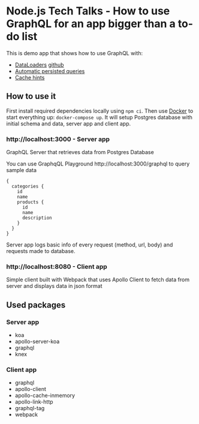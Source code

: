 # Node.js Tech Talks - How to use GraphQL for an app bigger than a to-do list

This is demo app that shows how to use GraphQL with:
- [DataLoaders](https://www.apollographql.com/docs/graphql-tools/connectors/#dataloader-and-caching) [github](https://github.com/graphql/dataloader)
- [Automatic persisted queries](https://www.apollographql.com/docs/apollo-server/features/apq)
- [Cache hints](https://www.apollographql.com/docs/apollo-server/features/caching)

## How to use it
First install required dependencies locally using `npm ci`.
Then use [Docker](https://docs.docker.com/install/) to start everything up: `docker-compose up`.
It will setup Postgres database with initial schema and data, server app and client app.

### http://localhost:3000 - Server app
GraphQL Server that retrieves data from Postgres Database

You can use GraphqQL Playground http://localhost:3000/graphql to query sample data
```
{
  categories {
    id
    name
    products {
      id
      name
      description
    }
  }
}
```

Server app logs basic info of every request (method, url, body) and requests made to database.

### http://localhost:8080 - Client app
Simple client built with Webpack that uses Apollo Client to fetch data from server and displays data in json format


## Used packages
### Server app
- koa
- apollo-server-koa
- graphql
- knex
### Client app
- graphql
- apollo-client
- apollo-cache-inmemory
- apollo-link-http
- graphql-tag
- webpack
